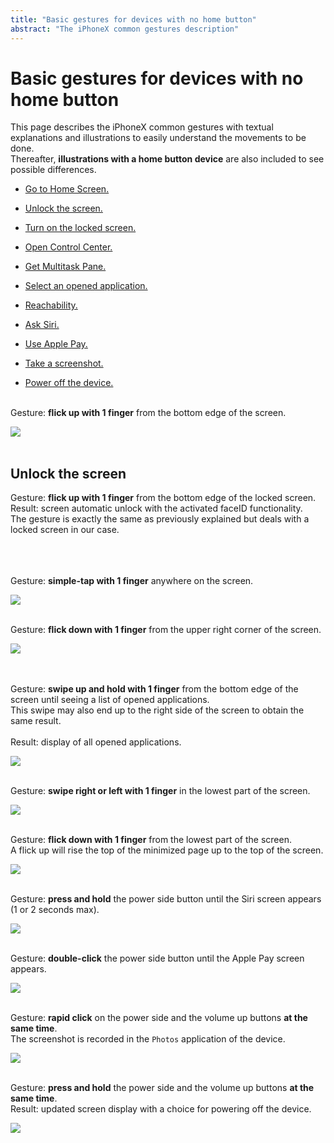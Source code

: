 ```yaml
---
title: "Basic gestures for devices with no home button"
abstract: "The iPhoneX common gestures description"
---
```


# Basic gestures for devices with no home button

This page describes the iPhoneX common gestures with textual explanations and illustrations to easily understand the movements to be done.
<br>Thereafter, **illustrations with a home button device** are also included to see possible differences.

- [Go to Home Screen.](#BackHome)

- [Unlock the screen.](#UnlockScreen)

- [Turn on the locked screen.](#TurnOnLockedScreen)

- [Open Control Center.](#ControlCenter)

- [Get Multitask Pane.](#Multitask)

- [Select an opened application.](#ChangeOpenedApp)

- [Reachability.](#Reachability)

- [Ask Siri.](#Siri)

- [Use Apple Pay.](#ApplePay)

- [Take a screenshot.](#Screenshot)

- [Power off the device.](#PowerOff)

<a name="BackHome"></a>
<br>Gesture: **flick up with 1 finger** from the bottom edge of the screen.

![](../../../images/iphonex_en_back_home.png)
<br><br>
<a name="UnlockScreen"></a>
## Unlock the screen
Gesture: **flick up with 1 finger** from the bottom edge of the locked screen.
<br>Result: screen automatic unlock with the activated faceID functionality.
<br>The gesture is exactly the same as previously explained but deals with a locked screen in our case.

<a name="TurnOnLockedScreen"></a>
<br><br><br>Gesture: **simple-tap with 1 finger** anywhere on the screen.

![](../../../images/iphonex_en_turn_on_locked_screen.png)

<a name="ControlCenter"></a>
<br>Gesture: **flick down with 1 finger** from the upper right corner of the screen.

![](../../../images/iphonex_en_control_center.png)

<a name="Multitask"></a>
<br><br>Gesture: **swipe up and hold with 1 finger** from the bottom edge of the screen until seeing a list of opened applications.
<br>This swipe may also end up to the right side of the screen to obtain the same result.
<br><br>Result: display of all opened applications.

![](../../../images/iphonex_en_multitask.png)

<a name="ChangeOpenedApp"></a>
<br>Gesture: **swipe right or left with 1 finger** in the lowest part of the screen.

![](../../../images/iphonex_en_change_opened_app.png)

<a name="Reachability"></a>
<br>Gesture: **flick down with 1 finger** from the lowest part of the screen.
<br>A flick up will rise the top of the minimized page up to the top of the screen.

![](../../../images/iphonex_en_reachability.png)

<a name="Siri"></a>
<br>Gesture: **press and hold** the power side button until the Siri screen appears (1 or 2 seconds max).

![](../../../images/iphonex_en_siri.png)

<a name="ApplePay"></a>
<br>Gesture: **double-click** the power side button until the Apple Pay screen appears.

![](../../../images/iphonex_en_apple_pay.png)

<a name="Screenshot"></a>
<br>Gesture: **rapid click** on the power side and the volume up buttons **at the same time**.
<br>The screenshot is recorded in the `Photos` application of the device.

![](../../../images/iphonex_en_screenshot.png)

<a name="PowerOff"></a>
<br>Gesture: **press and hold** the power side and the volume up buttons **at the same time**.
<br>Result: updated screen display with a choice for powering off the device.

![](../../../images/iphonex_en_power_off.png)

